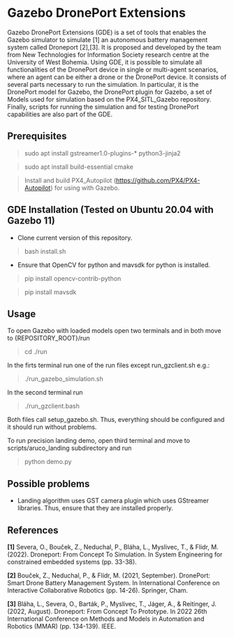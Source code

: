 # Gazebo DronePort Extensions

Gazebo DronePort Extensions (GDE) is a set of tools that enables the Gazebo simulator to simulate [1] an autonomous battery management system called Droneport [2],[3]. It is proposed and developed by the team from New Technologies for Information Society research centre at the University of West Bohemia. Using GDE, it is possible to simulate all functionalities of the DronePort device in single or multi-agent scenarios, where an agent can be either a drone or the DronePort device. It consists of several parts necessary to run the simulation. In particular, it is the DronePort model for Gazebo, the DronePort plugin for Gazebo, a set of Models used for simulation based on the PX4_SITL_Gazebo repository. Finally, scripts for running the simulation and for testing DronePort capabilities are also part of the GDE.

## Prerequisites

 > sudo apt install gstreamer1.0-plugins-* python3-jinja2

 > sudo apt install build-essential cmake
 
 > Install and build PX4_Autopilot (https://github.com/PX4/PX4-Autopilot) for using with Gazebo.

## GDE Installation (Tested on Ubuntu 20.04 with Gazebo 11)

 * Clone current version of this repository.
  
 > bash install.sh 
 
 * Ensure that OpenCV for python and mavsdk for python is installed.

 > pip install opencv-contrib-python

 > pip install mavsdk

## Usage

 To open Gazebo with loaded models open two terminals and in both move to {REPOSITORY_ROOT}/run

 > cd ./run

 In the firts terminal run one of the run files except run_gzclient.sh e.g.:

 > ./run_gazebo_simulation.sh 

 In the second terminal run 

 > ./run_gzclient.bash

Both files call setup_gazebo.sh. Thus, everything should be configured and it should run without problems.

To run precision landing demo, open third terminal and move to scripts/aruco_landing subdirectory and run

> python demo.py

## Possible problems

- Landing algorithm uses GST camera plugin which uses GStreamer libraries. Thus, ensure that they are installed properly.

## References

**[1]** Severa, O., Bouček, Z., Neduchal, P., Bláha, L., Myslivec, T., & Flidr, M. (2022). Droneport: From Concept To Simulation. In System Engineering for constrained embedded systems (pp. 33-38).

**[2]** Bouček, Z., Neduchal, P., & Flídr, M. (2021, September). DronePort: Smart Drone Battery Management System. In International Conference on Interactive Collaborative Robotics (pp. 14-26). Springer, Cham.

**[3]** Bláha, L., Severa, O., Barták, P., Myslivec, T., Jáger, A., & Reitinger, J. (2022, August). Droneport: From Concept To Prototype. In 2022 26th International Conference on Methods and Models in Automation and Robotics (MMAR) (pp. 134-139). IEEE.

